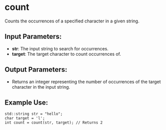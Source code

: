 # count

Counts the occurrences of a specified character in a given string.

## Input Parameters:
- **str**: The input string to search for occurrences.
- **target**: The target character to count occurrences of.

## Output Parameters:
- Returns an integer representing the number of occurrences of the target character in the input string.

## Example Use:
```
std::string str = "hello";
char target = 'l';
int count = count(str, target); // Returns 2
```
